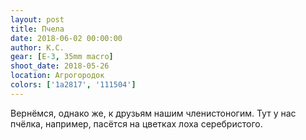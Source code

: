 ```yaml
---
layout: post
title: Пчела
date: 2018-06-02 00:00:00
author: К.С.
gear: [E-3, 35mm macro]
shoot_date: 2018-05-26
location: Агрогородок
colors: ['1a2817', '111504']
---
```

Вернёмся, однако же, к друзьям нашим членистоногим. Тут у нас пчёлка, например, пасётся на цветках лоха серебристого.
